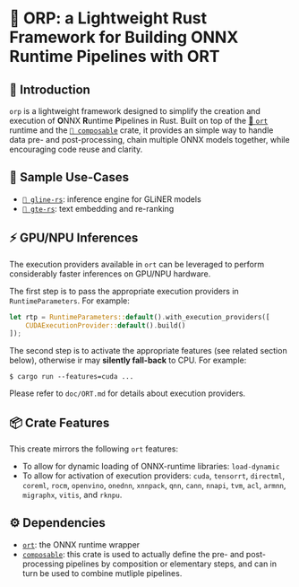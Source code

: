 # 🧩 ORP: a Lightweight Rust Framework for Building ONNX Runtime Pipelines with ORT

## 💬 Introduction

`orp` is a lightweight framework designed to simplify the creation and execution of **O**NNX **R**untime **P**ipelines in Rust. Built on top of the [🦀 `ort`](https://ort.pyke.io) runtime and the [`🔗 composable`](https://github.com/fbilhaut/composable) crate, it provides an simple way to handle data pre- and post-processing, chain multiple ONNX models together, while encouraging code reuse and clarity.


## 🔨 Sample Use-Cases

* [`🌿 gline-rs`](https://github.com/fbilhaut/gline-rs): inference engine for GLiNER models
* [`🧲 gte-rs`](https://github.com/fbilhaut/gte-rs): text embedding and re-ranking

## ⚡️ GPU/NPU Inferences

The execution providers available in `ort` can be leveraged to perform considerably faster inferences on GPU/NPU hardware.

The first step is to pass the appropriate execution providers in `RuntimeParameters`. For example:

```rust
let rtp = RuntimeParameters::default().with_execution_providers([
    CUDAExecutionProvider::default().build()
]);
```

The second step is to activate the appropriate features (see related section below), otherwise ir may **silently fall-back** to CPU. For example:

```console
$ cargo run --features=cuda ...
```

Please refer to `doc/ORT.md` for details about execution providers.


## 📦 Crate Features

This create mirrors the following `ort` features:

* To allow for dynamic loading of ONNX-runtime libraries: `load-dynamic`
* To allow for activation of execution providers: `cuda`, `tensorrt`, `directml`, `coreml`, `rocm`, `openvino`, `onednn`, `xnnpack`, `qnn`, `cann`, `nnapi`, `tvm`, `acl`, `armnn`, `migraphx`, `vitis`, and `rknpu`.

## ⚙️ Dependencies

* [`ort`](https://ort.pyke.io): the ONNX runtime wrapper
* [`composable`](https://github.com/fbilhaut/composable): this crate is used to actually define the pre- and post-processing pipelines by composition or elementary steps, and can in turn be used to combine mutliple pipelines.